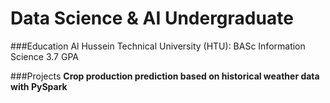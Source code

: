 # Data Science & AI Undergraduate

###Education
Al Hussein Technical University (HTU): BASc Information Science 3.7 GPA 

###Projects
**Crop production prediction based on historical weather data with PySpark**

